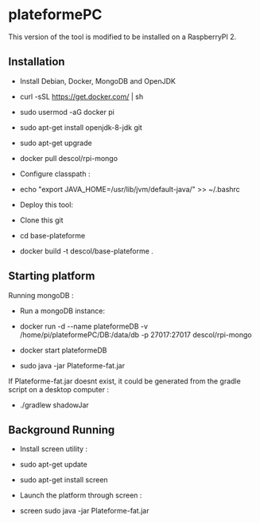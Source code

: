 # plateformePC

This version of the tool is modified to be installed on a RaspberryPI 2.


## Installation

* Install Debian, Docker, MongoDB and OpenJDK
 * curl -sSL https://get.docker.com/ | sh
 * sudo usermod -aG docker pi
 * sudo apt-get install openjdk-8-jdk git
 * sudo apt-get upgrade
 * docker pull descol/rpi-mongo

* Configure classpath :
 * echo "export JAVA_HOME=/usr/lib/jvm/default-java/" >> ~/.bashrc

* Deploy this tool:
 * Clone this git
 * cd base-plateforme
 * docker build -t descol/base-plateforme .


## Starting platform

Running mongoDB :
* Run a mongoDB instance:

 * docker run -d --name plateformeDB -v /home/pi/plateformePC/DB:/data/db -p 27017:27017 descol/rpi-mongo

 * docker start plateformeDB

 * sudo java -jar Plateforme-fat.jar

If Plateforme-fat.jar doesnt exist, it could be generated from the gradle script on a desktop computer :  

* ./gradlew shadowJar


## Background Running

* Install screen utility :
 * sudo apt-get update
 * sudo apt-get install screen

* Launch the platform through screen :
 * screen sudo java -jar Plateforme-fat.jar
